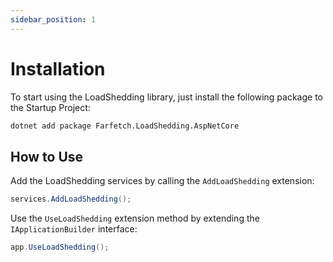 ```yaml
---
sidebar_position: 1
---
```


# Installation

To start using the LoadShedding library, just install the following package to the Startup Project:

```bash
dotnet add package Farfetch.LoadShedding.AspNetCore
```

## How to Use

Add the LoadShedding services by calling the `AddLoadShedding` extension:

```csharp
services.AddLoadShedding();
```

Use the `UseLoadShedding` extension method by extending the `IApplicationBuilder` interface:

```csharp
app.UseLoadShedding();
```

